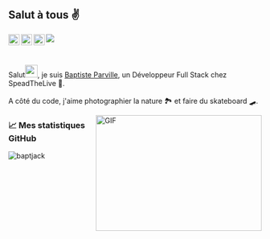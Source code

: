 ## Salut à tous ✌️

<a href="https://twitter.com/baptjacky">
  <img align="left" alt="Baptiste Parville | Twitter" width="22px" fill='blue' src="https://cdn.jsdelivr.net/npm/simple-icons@v3/icons/twitter.svg" />
</a>
<a href="https://www.linkedin.com/in/baptiste-parville/">
  <img align="left" alt="Baptiste Parville | LinkdeIn" width="22px" src="https://cdn.jsdelivr.net/npm/simple-icons@v3/icons/linkedin.svg" />
</a>
<a href="https://t.me/baptjack">
  <img align="left" alt="Baptiste Parville | Telegram" width="22px" src="https://cdn.jsdelivr.net/npm/simple-icons@v3/icons/telegram.svg" />
</a>

![](https://visitor-badge.glitch.me/badge?page_id=baptajck.baptajck)

<br />


Salut<img src="https://media.giphy.com/media/hvRJCLFzcasrR4ia7z/giphy.gif" width="25px">, je suis [Baptiste Parville](http://baptjack.fr/), un Développeur Full Stack chez SpeadTheLive 🚀. 
<br />
<br />
A côté du code, j'aime photographier la nature 🏞 et faire du skateboard 🛹.

<img align="right" alt="GIF" src="https://github.com/abhisheknaiidu/abhisheknaiidu/blob/master/code.gif?raw=true" width="330" height="230" />

<!--
- 👨🏽‍💻 En recherche en tant que dev web
- 🌱 Veille technologique
- 📫 <a href="https://www.linkedin.com/in/baptiste-parville/">Contactez moi</a>
-->

### 📈 Mes statistiques GitHub

<p align="left"> <img src="https://github-readme-stats.vercel.app/api?username=baptajck&show_icons=true&theme=vision-friendly-dark" alt="baptjack" />
  
<br />
<br />

<!-- ![](https://github-readme-stats.vercel.app/api/pin?username=baptajck&repo=becomepote&title_color=fff&icon_color=f9f9f9&text_color=9f9f9f&bg_color=151515) -->


<!--
**Baptajck/Baptajck** is a ✨ _special_ ✨ repository because its `README.md` (this file) appears on your GitHub profile.

Here are some ideas to get you started:

- 🔭 I’m currently working on ...
- 🌱 I’m currently learning ...
- 👯 I’m looking to collaborate on ...
- 🤔 I’m looking for help with ...
- 💬 Ask me about ...
- 📫 How to reach me: ...
- 😄 Pronouns: ...
- ⚡ Fun fact: ...
-->

